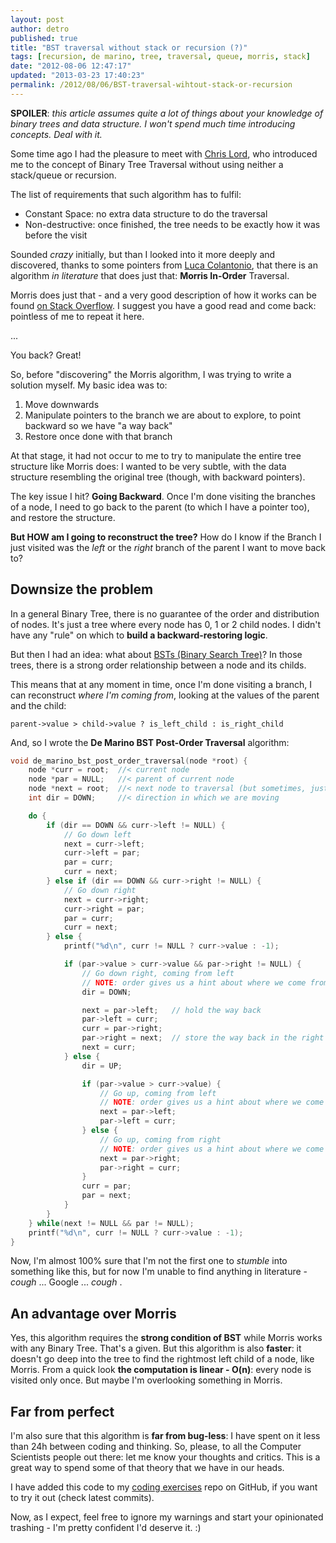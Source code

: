 ```yaml
---
layout: post
author: detro
published: true
title: "BST traversal without stack or recursion (?)"
tags: [recursion, de marino, tree, traversal, queue, morris, stack]
date: "2012-08-06 12:47:17"
updated: "2013-03-23 17:40:23"
permalink: /2012/08/06/BST-traversal-wihtout-stack-or-recursion
---
```


**SPOILER**: _this article assumes quite a lot of things about your knowledge of binary trees and data structure. I won't spend much time introducing concepts. Deal with it._

Some time ago I had the pleasure to meet with [Chris Lord](http://chrislord.net/blog/), who introduced me to the concept of Binary Tree Traversal without using neither a stack/queue or recursion.

The list of requirements that such algorithm has to fulfil:

* Constant Space: no extra data structure to do the traversal
* Non-destructive: once finished, the tree needs to be exactly how it was before the visit

Sounded _crazy_ initially, but than I looked into it more deeply and discovered, thanks to some pointers from [Luca Colantonio](http://twitter.com/lucabox), that there is an algorithm _in literature_ that does just that: **Morris In-Order** Traversal.

Morris does just that - and a very good description of how it works can be found [on Stack Overflow](http://stackoverflow.com/a/5506601/1389112). I suggest you have a good read and come back: pointless of me to repeat it here.

...

You back? Great!

So, before "discovering" the Morris algorithm, I was trying to write a solution myself. My basic idea was to:

1. Move downwards
2. Manipulate pointers to the branch we are about to explore, to point backward so we have "a way back"
3. Restore once done with that branch

At that stage, it had not occur to me to try to manipulate the entire tree structure like Morris does: I wanted to be very subtle, with the data structure resembling the original tree (though, with backward pointers).

The key issue I hit? **Going Backward**. Once I'm done visiting the branches of a node, I need to go back to the parent (to which I have a pointer too), and restore the structure.

**But HOW am I going to reconstruct the tree?** How do I know if the Branch I just visited was the _left_ or the _right_ branch of the parent I want to move back to?

## Downsize the problem

In a general Binary Tree, there is no guarantee of the order and distribution of nodes. It's just a tree where every node has 0, 1 or 2 child nodes. I didn't have any "rule" on which to **build a backward-restoring logic**.

But then I had an idea: what about [BSTs (Binary Search Tree)](http://en.wikipedia.org/wiki/Binary_search_tree)? In those trees, there is a strong order relationship between a node and its childs.

This means that at any moment in time, once I'm done visiting a branch, I can reconstruct _where I'm coming from_, looking at the values of the parent and the child:

    parent->value > child->value ? is_left_child : is_right_child

And, so I wrote the **De Marino BST Post-Order Traversal** algorithm:

```c
void de_marino_bst_post_order_traversal(node *root) {
    node *curr = root;  //< current node
    node *par = NULL;   //< parent of current node
    node *next = root;  //< next node to traversal (but sometimes, just temp variable)
    int dir = DOWN;     //< direction in which we are moving

    do {
        if (dir == DOWN && curr->left != NULL) {
            // Go down left
            next = curr->left;
            curr->left = par;
            par = curr;
            curr = next;
        } else if (dir == DOWN && curr->right != NULL) {
            // Go down right
            next = curr->right;
            curr->right = par;
            par = curr;
            curr = next;
        } else {
            printf("%d\n", curr != NULL ? curr->value : -1);

            if (par->value > curr->value && par->right != NULL) {
                // Go down right, coming from left
                // NOTE: order gives us a hint about where we come from
                dir = DOWN;

                next = par->left;   // hold the way back
                par->left = curr;
                curr = par->right;
                par->right = next;  // store the way back in the right child of par now
                next = curr;
            } else {
                dir = UP;

                if (par->value > curr->value) {
                    // Go up, coming from left
                    // NOTE: order gives us a hint about where we come from
                    next = par->left;
                    par->left = curr;
                } else {
                    // Go up, coming from right
                    // NOTE: order gives us a hint about where we come from
                    next = par->right;
                    par->right = curr;
                }
                curr = par;
                par = next;
            }
        }
    } while(next != NULL && par != NULL);
    printf("%d\n", curr != NULL ? curr->value : -1);
}
```


Now, I'm almost 100% sure that I'm not the first one to _stumble_ into something like this, but for now I'm unable to find anything in literature - _cough_ ... Google ... _cough_ .

## An advantage over Morris

Yes, this algorithm requires the **strong condition of BST** while Morris works with any Binary Tree. That's a given. But this algorithm is also **faster**: it doesn't go deep into the tree to find the rightmost left child of a node, like Morris. From a quick look **the computation is linear - O(n)**: every node is visited only once. But maybe I'm overlooking something in Morris.

## Far from perfect

I'm also sure that this algorithm is **far from bug-less**: I have spent on it less than 24h between coding and thinking. So, please, to all the Computer Scientists people out there: let me know your thoughts and critics. This is a great way to spend some of that theory that we have in our heads.

I have added this code to my [coding exercises](https://github.com/detro/coding-exercises/commits/master) repo on GitHub, if you want to try it out (check latest commits).

Now, as I expect, feel free to ignore my warnings and start your opinionated trashing - I'm pretty confident I'd deserve it. :)
